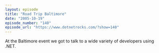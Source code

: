 ```yaml
---
layout: episode
title: "Road Trip Baltimore"
date: "2005-10-19"
episode_number: "140"
episode_url: "https://www.dotnetrocks.com/?show=140"
---
```


At the Baltimore event we got to talk to a wide variety of developers using .NET.
